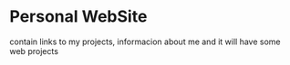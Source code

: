 # Personal WebSite

contain links to my projects, informacion about me and it will have some web projects
